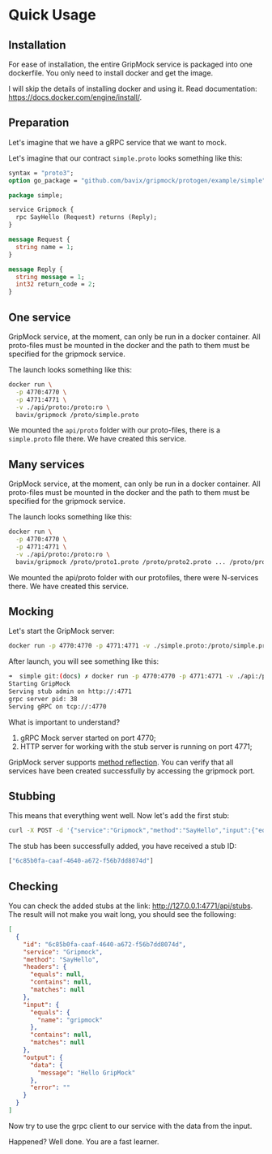 # Quick Usage

## Installation

For ease of installation, the entire GripMock service is packaged into one dockerfile. You only need to install docker and get the image.

I will skip the details of installing docker and using it. Read documentation: https://docs.docker.com/engine/install/.

## Preparation

Let's imagine that we have a gRPC service that we want to mock.

Let's imagine that our contract `simple.proto` looks something like this:
```protobuf
syntax = "proto3";
option go_package = "github.com/bavix/gripmock/protogen/example/simple";

package simple;

service Gripmock {
  rpc SayHello (Request) returns (Reply);
}

message Request {
  string name = 1;
}

message Reply {
  string message = 1;
  int32 return_code = 2;
}
```

## One service

GripMock service, at the moment, can only be run in a docker container.
All proto-files must be mounted in the docker and the path to them must be specified for the gripmock service.

The launch looks something like this:
```bash
docker run \
  -p 4770:4770 \
  -p 4771:4771 \
  -v ./api/proto:/proto:ro \
  bavix/gripmock /proto/simple.proto
```

We mounted the `api/proto` folder with our proto-files, there is a `simple.proto` file there.
We have created this service.

## Many services

GripMock service, at the moment, can only be run in a docker container.
All proto-files must be mounted in the docker and the path to them must be specified for the gripmock service.

The launch looks something like this:
```bash
docker run \
  -p 4770:4770 \
  -p 4771:4771 \
  -v ./api/proto:/proto:ro \
  bavix/gripmock /proto/proto1.proto /proto/proto2.proto ... /proto/protoN.proto
```

We mounted the api/proto folder with our protofiles, there were N-services there.
We have created this service.

## Mocking

Let's start the GripMock server:
```bash
docker run -p 4770:4770 -p 4771:4771 -v ./simple.proto:/proto/simple.proto:ro bavix/gripmock /proto/simple.proto
```

After launch, you will see something like this:
```bash
➜  simple git:(docs) ✗ docker run -p 4770:4770 -p 4771:4771 -v ./api:/proto:ro bavix/gripmock /proto/simple.proto
Starting GripMock
Serving stub admin on http://:4771
grpc server pid: 38
Serving gRPC on tcp://:4770
```

What is important to understand?
1. gRPC Mock server started on port 4770;
2. HTTP server for working with the stub server is running on port 4771;

GripMock server supports [method reflection](https://github.com/grpc/grpc-go/blob/master/Documentation/server-reflection-tutorial.md). You can verify that all services have been created successfully by accessing the gripmock port.

## Stubbing

This means that everything went well. Now let's add the first stub:
```bash
curl -X POST -d '{"service":"Gripmock","method":"SayHello","input":{"equals":{"name":"gripmock"}},"output":{"data":{"message":"Hello GripMock"}}}' 127.0.0.1:4771/api/stubs
```

The stub has been successfully added, you have received a stub ID:
```bash
["6c85b0fa-caaf-4640-a672-f56b7dd8074d"]
```

## Checking

You can check the added stubs at the link: http://127.0.0.1:4771/api/stubs.
The result will not make you wait long, you should see the following:
```json
[
  {
    "id": "6c85b0fa-caaf-4640-a672-f56b7dd8074d",
    "service": "Gripmock",
    "method": "SayHello",
    "headers": {
      "equals": null,
      "contains": null,
      "matches": null
    },
    "input": {
      "equals": {
        "name": "gripmock"
      },
      "contains": null,
      "matches": null
    },
    "output": {
      "data": {
        "message": "Hello GripMock"
      },
      "error": ""
    }
  }
]
```

Now try to use the grpc client to our service with the data from the input.

Happened? Well done. You are a fast learner.
